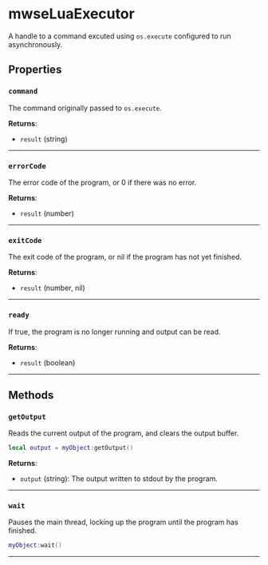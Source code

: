 <!---
	This file is autogenerated. Do not edit this file manually. Your changes will be ignored.
	More information: https://github.com/MWSE/MWSE/tree/master/docs
-->

# mwseLuaExecutor
<div class="search_terms" style="display: none">mwseluaexecutor</div>

A handle to a command excuted using `os.execute` configured to run asynchronously.

## Properties

### `command`
<div class="search_terms" style="display: none">command</div>

The command originally passed to `os.execute`.

**Returns**:

* `result` (string)

***

### `errorCode`
<div class="search_terms" style="display: none">errorcode</div>

The error code of the program, or 0 if there was no error.

**Returns**:

* `result` (number)

***

### `exitCode`
<div class="search_terms" style="display: none">exitcode</div>

The exit code of the program, or nil if the program has not yet finished.

**Returns**:

* `result` (number, nil)

***

### `ready`
<div class="search_terms" style="display: none">ready</div>

If true, the program is no longer running and output can be read.

**Returns**:

* `result` (boolean)

***

## Methods

### `getOutput`
<div class="search_terms" style="display: none">getoutput, output</div>

Reads the current output of the program, and clears the output buffer.

```lua
local output = myObject:getOutput()
```

**Returns**:

* `output` (string): The output written to stdout by the program.

***

### `wait`
<div class="search_terms" style="display: none">wait</div>

Pauses the main thread, locking up the program until the program has finished.

```lua
myObject:wait()
```

***

